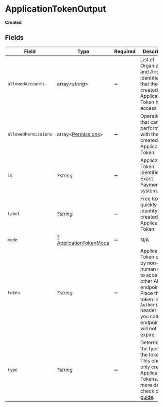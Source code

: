 # ApplicationTokenOutput

**Created**


## Fields

| Field                                                                                                                                                                     | Type                                                                                                                                                                      | Required                                                                                                                                                                  | Description                                                                                                                                                               | Example                                                                                                                                                                   |
| ------------------------------------------------------------------------------------------------------------------------------------------------------------------------- | ------------------------------------------------------------------------------------------------------------------------------------------------------------------------- | ------------------------------------------------------------------------------------------------------------------------------------------------------------------------- | ------------------------------------------------------------------------------------------------------------------------------------------------------------------------- | ------------------------------------------------------------------------------------------------------------------------------------------------------------------------- |
| `allowedAccounts`                                                                                                                                                         | array<*string*>                                                                                                                                                           | :heavy_minus_sign:                                                                                                                                                        | List of Organization and Account identifiers that the created Application Token has access to.                                                                            |                                                                                                                                                                           |
| `allowedPermissions`                                                                                                                                                      | array<[Permissions](../../models/shared/Permissions.md)>                                                                                                                  | :heavy_minus_sign:                                                                                                                                                        | Operations that can be performed with the created Application Token.                                                                                                      |                                                                                                                                                                           |
| `id`                                                                                                                                                                      | *?string*                                                                                                                                                                 | :heavy_minus_sign:                                                                                                                                                        | Application Token identifier in Exact Payments system.                                                                                                                    | 64b6d9ad24f5773308785e70                                                                                                                                                  |
| `label`                                                                                                                                                                   | *?string*                                                                                                                                                                 | :heavy_minus_sign:                                                                                                                                                        | Free text to quickly identify the created Application Token.                                                                                                              | Transactions Application Token                                                                                                                                            |
| `mode`                                                                                                                                                                    | [?ApplicationTokenMode](../../models/shared/ApplicationTokenMode.md)                                                                                                      | :heavy_minus_sign:                                                                                                                                                        | N/A                                                                                                                                                                       | live                                                                                                                                                                      |
| `token`                                                                                                                                                                   | *?string*                                                                                                                                                                 | :heavy_minus_sign:                                                                                                                                                        | Application Token used by non-human user to access other API endpoints. Place this token in the `Authorization` header when you call other endpoints. It will not expire. | bbf96d9ceafadca6614350066c93e4dbea4d44f6634cc9b18868e4bfd06e050874a0c31275b3a82d                                                                                          |
| `type`                                                                                                                                                                    | *?string*                                                                                                                                                                 | :heavy_minus_sign:                                                                                                                                                        | Determines the type of the token. This endpoint only creates Application Tokens. For more details, check our [guide](https://developer.exactpay.com/docs/Authentication). | application                                                                                                                                                               |